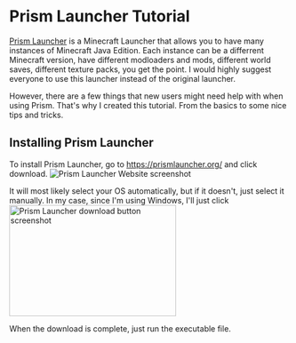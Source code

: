 # Prism Launcher Tutorial

[Prism Launcher](https://prismlauncher.org/) is a Minecraft Launcher that allows you to have many instances of Minecraft Java Edition. Each instance can be a differrent Minecraft version, have different modloaders and mods, different world saves, different texture packs, you get the point. I would highly suggest everyone to use this launcher instead of the original launcher.

However, there are a few things that new users might need help with when using Prism. That's why I created this tutorial. From the basics to some nice tips and tricks.

## Installing Prism Launcher

To install Prism Launcher, go to https://prismlauncher.org/ and click download.
![Prism Launcher Website screenshot](https://github.com/user-attachments/assets/2e32e55d-2843-4fde-8ae4-90d243e71d28)

It will most likely select your OS automatically, but if it doesn't, just select it manually.
In my case, since I'm using Windows, I'll just click <img src="https://github.com/user-attachments/assets/ad9d7062-4102-48c6-a9a6-b0fcd6541bf8" alt="Prism Launcher download button screenshot" width="300" height="200">

When the download is complete, just run the executable file.
